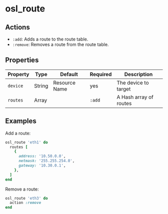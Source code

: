 # osl_route

## Actions

- `:add`: Adds a route to the route table.
- `:remove`: Removes a route from the route table.

## Properties

| Property     | Type   | Default       | Required | Description            |
|--------------|--------|---------------|----------|------------------------|
| `device`     | String | Resource Name | yes      | The device to target   |
| `routes`     | Array  |               | `:add`   | A Hash array of routes |

## Examples

Add a route:

```ruby
osl_route 'eth1' do
  routes [
    {
      address: '10.50.0.0',
      netmask: '255.255.254.0',
      gateway: '10.30.0.1',
    },
  ]
end
```

Remove a route:

```ruby
osl_route 'eth3' do
  action :remove
end
```
